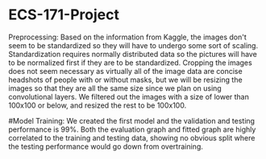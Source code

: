 # ECS-171-Project

Preprocessing:
Based on the information from Kaggle, the images don't seem to be standardized so they will have to undergo some sort of scaling. Standardization requires normally distributed data so the pictures will have to be normalized first if they are to be standardized. Cropping the images does not seem necessary as virtually all of the image data are concise headshots of people with or without masks, but we will be resizing the images so that they are all the same size since we plan on using convolutional layers. We filtered out the images with a size of lower than 100x100 or below, and resized the rest to be 100x100. 

#Model Training:
We created the first model and the validation and testing performance is 99%. Both the evaluation graph and fitted graph are highly correlated to the training and testing data, showing no obvious split where the testing performance would go down from overtraining. 
